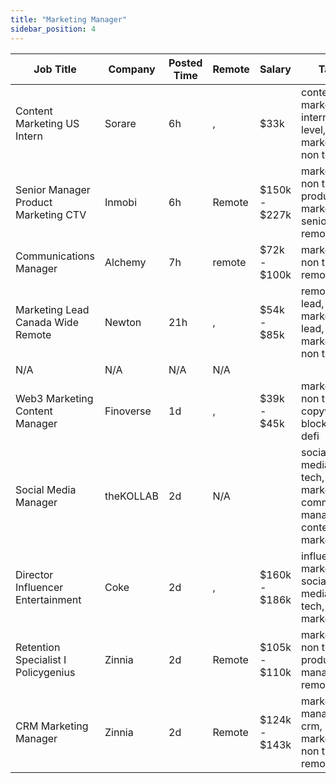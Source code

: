 ```yaml
---
title: "Marketing Manager"
sidebar_position: 4
---
```


| Job Title | Company | Posted Time | Remote | Salary | Tags | Apply Link |
|-----------|---------|-------------|--------|--------|------|------------|
| Content Marketing US Intern | Sorare | 6h | , | $33k | content marketing, intern, entry level, marketing, non tech | [Apply](https://web3.career/content-marketing-us-intern-sorare/103857) |
| Senior Manager Product Marketing CTV | Inmobi | 6h | Remote | $150k - $227k | marketing, non tech, product marketing, senior, remote | [Apply](https://web3.career/senior-manager-product-marketing-ctv-inmobi/103852) |
| Communications Manager | Alchemy | 7h | remote | $72k - $100k | marketing, non tech, remote | [Apply](https://web3.career/communications-manager-alchemy/40299) |
| Marketing Lead Canada Wide Remote | Newton | 21h | , | $54k - $85k | remote, lead, marketing lead, marketing, non tech | [Apply](https://web3.career/marketing-lead-canada-wide-remote-newton/103799) |
| N/A | N/A | N/A | N/A |  |  | [Apply](https://web3.career/metana) |
| Web3 Marketing Content Manager | Finoverse | 1d | , | $39k - $45k | marketing, non tech, copywriting, blockchain, defi | [Apply](https://web3.career/web3-marketing-content-manager-finoverse/103790) |
| Social Media Manager | theKOLLAB | 2d | N/A |  | social media, non tech, brand marketing, community manager, content marketing | [Apply](https://web3.career/social-media-manager-thekollab/103762) |
| Director Influencer Entertainment | Coke | 2d | , | $160k - $186k | influencer marketing, social media, non tech, kol, marketing | [Apply](https://web3.career/director-influencer-entertainment-coke/103749) |
| Retention Specialist I Policygenius | Zinnia | 2d | Remote | $105k - $110k | marketing, non tech, product manager, remote | [Apply](https://web3.career/retention-specialist-i-policygenius-zinnia/97588) |
| CRM Marketing Manager | Zinnia | 2d | Remote | $124k - $143k | marketing manager, crm, marketing, non tech, remote | [Apply](https://web3.career/crm-marketing-manager-zinnia/98977) |

